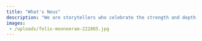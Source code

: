 ```yaml
---
title: "What's Nous"
description: "We are storytellers who celebrate the strength and depth of the human intellect and its ability to create joy as well as enact change. We use film – including theatrical, feature-length, digital and television formats – as our vehicle for distributing inspiring narratives and entertaining stories."
images:
 - /uploads/felix-mooneeram-222805.jpg
---
```

